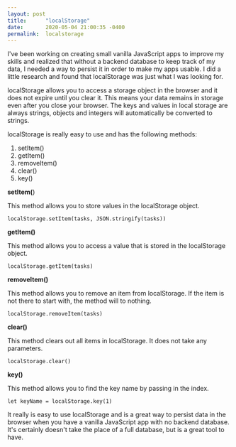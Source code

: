 ```yaml
---
layout: post
title:      "localStorage"
date:       2020-05-04 21:00:35 -0400
permalink:  localstorage
---
```



I've been working on creating small vanilla JavaScript apps to improve my skills and realized that without a backend database to keep track of my data, I needed a way to persist it in order to make my apps usable. I did a little research and found that localStorage was just what I was looking for. 

localStorage allows you to access a storage object in the browser and it does not expire until you clear it.  This means your data remains in storage even after you close your browser.  The keys and values in local storage are always strings, objects and integers will automatically be converted to strings.

localStorage is really easy to use and has the following methods:

1.  setItem()
2.  getItem()
3.  removeItem()
4.  clear()
5.  key()


**setItem(**)

This method allows you to store values in the localStorage object.

```
localStorage.setItem(tasks, JSON.stringify(tasks))
```

**getItem()**

This method allows you to access a value that is stored in the localStorage object.

```
localStorage.getItem(tasks)
```

**removeItem()**

This method allows you to remove an item from localStorage. If the item is not there to start with, the method will to nothing.

```
localStorage.removeItem(tasks)
```

**clear()**

This method clears out all items in localStorage. It does not take any parameters.

```
localStorage.clear()
```

**key()**

This method allows you to find the key name by passing in the index.

```
let keyName = localStorage.key(1)
```

It really is easy to use localStorage and is a great way to persist data in the browser when you have a vanilla JavaScript app with no backend database. It's certainly doesn't take the place of a full database, but is a great tool to have.


